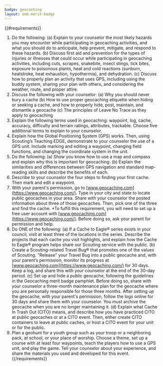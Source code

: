```yaml
---
badge: geocaching
layout: smb-merit-badge
---
```


{{#requirements}}
1. Do the following:
    (a) Explain to your counselor the most likely hazards you may encounter while participating in geocaching activities, and what you should do to anticipate, help prevent, mitigate, and respond to these hazards.
    (b) Discuss first aid and prevention for the types of injuries or illnesses that could occur while participating in geocaching activities, including cuts, scrapes, snakebite, insect stings, tick bites, exposure to poisonous plants, heat and cold reactions (sunburn, heatstroke, heat exhaustion, hypothermia), and dehydration.
    (c) Discuss how to properly plan an activity that uses GPS, including using the buddy system, sharing your plan with others, and considering the weather, route, and proper attire.
2. Discuss the following with your counselor:
    (a) Why you should never bury a cache
    (b) How to use proper geocaching etiquette when hiding or seeking a cache, and how to properly hide, post, maintain, and dismantle a geocache
    (c) The principles of Leave No Trace as they apply to geocaching
3. Explain the following terms used in geocaching: waypoint, log, cache, accuracy, difficulty and terrain ratings, attributes, trackable. Choose five additional terms to explain to your counselor.
4. Explain how the Global Positioning System (GPS) works. Then, using Scouting’s Teaching EDGE, demonstrate to your counselor the use of a GPS unit. Include marking and editing a waypoint, changing field functions, and changing the coordinate system in the unit.
5. Do the following:
    (a) Show you know how to use a map and compass and explain why this is important for geocaching.
    (b) Explain the similarities and differences between GPS navigation and standard map-reading skills and describe the benefits of each.
6. Describe to your counselor the four steps to finding your first cache. Then mark and edit a waypoint.
7. With your parent's permission, go to [www.geocaching.com](https://www.geocaching.com/). Type in your city and state to locate public geocaches in your area. Share with your counselor the posted information about three of those geocaches. Then, pick one of the three and find the cache.
    *To fulfill this requirement, you will need to set up a free user account with [www.geocaching.com](https://www.geocaching.com/). Before doing so, ask your parent for permission and help.
8. Do ONE of the following:
    (a) If a Cache to Eagle® series exists in your council, visit at least three of the locations in the series. Describe the projects that each cache you visit highlights, and explain how the Cache to Eagle® program helps share our Scouting service with the public.
    (b) Create a Scouting-related Travel Bug® that promotes one of the values of Scouting. "Release" your Travel Bug into a public geocache and, with your parent’s permission, monitor its progress at [www.geocaching.com](https://www.geocaching.com/) for 30 days. Keep a log, and share this with your counselor at the end of the 30-day period.
    (c) Set up and hide a public geocache, following the guidelines in the Geocaching merit badge pamphlet. Before doing so, share with your counselor a three-month maintenance plan for the geocache where you are personally responsible for those three months. After setting up the geocache, with your parent's permission, follow the logs online for 30 days and share them with your counselor. You must archive the geocache when you are no longer maintaining it.
    (d) Explain what Cache In Trash Out (CITO) means, and describe how you have practiced CITO at public geocaches or at a CITO event. Then, either create CITO containers to leave at public caches, or host a CITO event for your unit or for the public.
9. Plan a geohunt for a youth group such as your troop or a neighboring pack, at school, or your place of worship. Choose a theme, set up a course with at least four waypoints, teach the players how to use a GPS unit, and play the game. Tell your counselor about your experience, and share the materials you used and developed for this event.
{{/requirements}}
